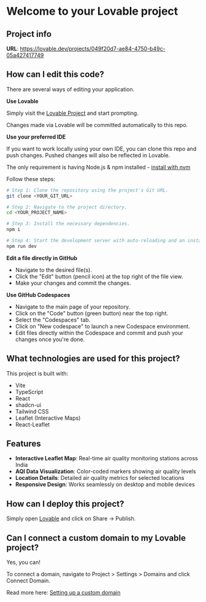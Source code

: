 # Welcome to your Lovable project

## Project info

**URL**: https://lovable.dev/projects/049f20d7-ae84-4750-b49c-05a427417749

## How can I edit this code?

There are several ways of editing your application.

**Use Lovable**

Simply visit the [Lovable Project](https://lovable.dev/projects/049f20d7-ae84-4750-b49c-05a427417749) and start prompting.

Changes made via Lovable will be committed automatically to this repo.

**Use your preferred IDE**

If you want to work locally using your own IDE, you can clone this repo and push changes. Pushed changes will also be reflected in Lovable.

The only requirement is having Node.js & npm installed - [install with nvm](https://github.com/nvm-sh/nvm#installing-and-updating)

Follow these steps:

```sh
# Step 1: Clone the repository using the project's Git URL.
git clone <YOUR_GIT_URL>

# Step 2: Navigate to the project directory.
cd <YOUR_PROJECT_NAME>

# Step 3: Install the necessary dependencies.
npm i

# Step 4: Start the development server with auto-reloading and an instant preview.
npm run dev
```

**Edit a file directly in GitHub**

- Navigate to the desired file(s).
- Click the "Edit" button (pencil icon) at the top right of the file view.
- Make your changes and commit the changes.

**Use GitHub Codespaces**

- Navigate to the main page of your repository.
- Click on the "Code" button (green button) near the top right.
- Select the "Codespaces" tab.
- Click on "New codespace" to launch a new Codespace environment.
- Edit files directly within the Codespace and commit and push your changes once you're done.

## What technologies are used for this project?

This project is built with:

- Vite
- TypeScript
- React
- shadcn-ui
- Tailwind CSS
- Leaflet (Interactive Maps)
- React-Leaflet

## Features

- **Interactive Leaflet Map**: Real-time air quality monitoring stations across India
- **AQI Data Visualization**: Color-coded markers showing air quality levels
- **Location Details**: Detailed air quality metrics for selected locations
- **Responsive Design**: Works seamlessly on desktop and mobile devices

## How can I deploy this project?

Simply open [Lovable](https://lovable.dev/projects/049f20d7-ae84-4750-b49c-05a427417749) and click on Share -> Publish.

## Can I connect a custom domain to my Lovable project?

Yes, you can!

To connect a domain, navigate to Project > Settings > Domains and click Connect Domain.

Read more here: [Setting up a custom domain](https://docs.lovable.dev/tips-tricks/custom-domain#step-by-step-guide)
